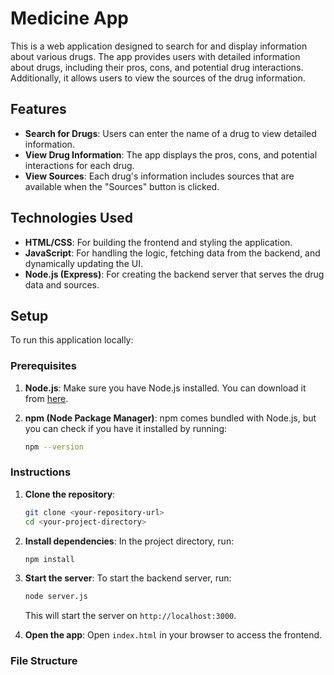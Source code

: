 # Medicine App

This is a web application designed to search for and display information about various drugs. The app provides users with detailed information about drugs, including their pros, cons, and potential drug interactions. Additionally, it allows users to view the sources of the drug information.

## Features

- **Search for Drugs**: Users can enter the name of a drug to view detailed information.
- **View Drug Information**: The app displays the pros, cons, and potential interactions for each drug.
- **View Sources**: Each drug's information includes sources that are available when the "Sources" button is clicked.

## Technologies Used

- **HTML/CSS**: For building the frontend and styling the application.
- **JavaScript**: For handling the logic, fetching data from the backend, and dynamically updating the UI.
- **Node.js (Express)**: For creating the backend server that serves the drug data and sources.

## Setup

To run this application locally:

### Prerequisites

1. **Node.js**: Make sure you have Node.js installed. You can download it from [here](https://nodejs.org/).

2. **npm (Node Package Manager)**: npm comes bundled with Node.js, but you can check if you have it installed by running:
    ```bash
    npm --version
    ```

### Instructions

1. **Clone the repository**:
    ```bash
    git clone <your-repository-url>
    cd <your-project-directory>
    ```

2. **Install dependencies**:
    In the project directory, run:
    ```bash
    npm install
    ```

3. **Start the server**:
    To start the backend server, run:
    ```bash
    node server.js
    ```

    This will start the server on `http://localhost:3000`.

4. **Open the app**:
    Open `index.html` in your browser to access the frontend.

### File Structure

